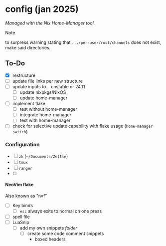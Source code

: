 # config (jan 2025)

_Managed with the Nix Home-Manager tool._

> [!NOTE]
> to surpress warning stating that `.../per-user/root/channels` does not exist,
> make said directories.

## To-Do

- [x] restructure
- [ ] update file links per new structure
- [ ] update inputs to... unstable or 24.11
  - [ ] update nixpkgs/NixOS
  - [ ] update home-manager
- [ ] implement flake
  - [ ] test without home-manager
  - [ ] integrate home-manager
  - [ ] test with home-manager
- [ ] check for selective update capability with flake usage
      (`home-manager switch`)

### Configuration

- [ ] `zk` (`~/Documents/Zettle`)
- [ ] `tmux`
- [ ] `ranger`
- [ ]

#### NeoVim flake

Also known as "nvf"

- [ ] Key binds
  - [ ] `esc` always exits to normal on one press
- [ ] spell file
- [ ] LuaSnip
  - [ ] add my own snippets _folder_
    - [ ] create some code comment snippets
      - boxed headers
